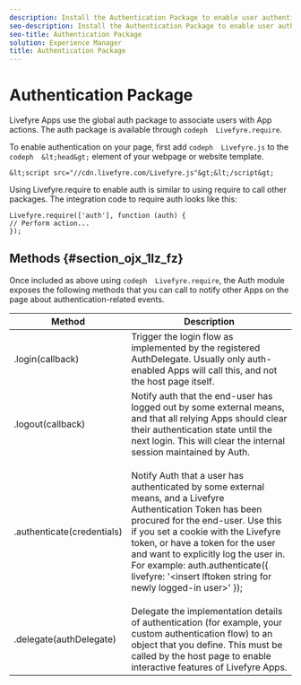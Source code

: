 ```yaml
---
description: Install the Authentication Package to enable user authentication so users can interact with your apps.
seo-description: Install the Authentication Package to enable user authentication so users can interact with your apps.
seo-title: Authentication Package
solution: Experience Manager
title: Authentication Package
---
```


# Authentication Package

Livefyre Apps use the global auth package to associate users with App actions. The auth package is available through `codeph  Livefyre.require`.

To enable authentication on your page, first add `codeph  Livefyre.js` to the `codeph  &lt;head&gt;` element of your webpage or website template.

```
&lt;script src="//cdn.livefyre.com/Livefyre.js"&gt;&lt;/script&gt;
```
Using Livefyre.require to enable auth is similar to using require to call other packages. The integration code to require auth looks like this:

```
Livefyre.require(['auth'], function (auth) { 
// Perform action... 
});
```
## Methods {#section_ojx_1lz_fz}

Once included as above using `codeph  Livefyre.require`, the Auth module exposes the following methods that you can call to notify other Apps on the page about authentication-related events.

<table frame="all" rowsep="1" colsep="1" id="table_zlx_1mz_fz"> 
 <title>Methods</title> 
 <tgroup cols="2"> 
  <colspec colname="c1" colnum="1" colwidth="1.0*" /> 
  <colspec colname="c2" colnum="2" colwidth="1.0*" /> 
  <thead> 
   <tr> 
    <th class="entry"> Method </th> 
    <th class="entry"> Description </th> 
   </tr> 
  </thead> 
  <tbody> 
   <tr> 
    <td> <span class="codeph"> .login(callback) </span> </td> 
    <td> Trigger the login flow as implemented by the registered AuthDelegate. Usually only auth-enabled Apps will call this, and not the host page itself. </td> 
   </tr> 
   <tr> 
    <td> <span class="codeph"> .logout(callback) </span> </td> 
    <td> Notify auth that the end-user has logged out by some external means, and that all relying Apps should clear their authentication state until the next login. This will clear the internal session maintained by Auth. </td> 
   </tr> 
   <tr> 
    <td> <span class="codeph"> .authenticate(credentials) </span> </td> 
    <td> <p>Notify Auth that a user has authenticated by some external means, and a Livefyre Authentication Token has been procured for the end-user. Use this if you set a cookie with the Livefyre token, or have a token for the user and want to explicitly log the user in. For example: 
      <codeblock>
        auth.authenticate({ livefyre: '&lt;insert lftoken string for newly logged-in user&gt;' }); 
      </codeblock></p> </td> 
   </tr> 
   <tr> 
    <td> <span class="codeph"> .delegate(authDelegate) </span> </td> 
    <td> Delegate the implementation details of authentication (for example, your custom authentication flow) to an object that you define. This must be called by the host page to enable interactive features of Livefyre Apps. </td> 
   </tr> 
  </tbody> 
 </tgroup> 
</table>

